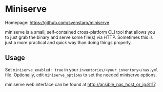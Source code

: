 # Miniserve

Homepage: <https://github.com/svenstaro/miniserve>

miniserve is a small, self-contained cross-platform CLI tool that allows you to just grab the binary and serve some file(s) via HTTP. Sometimes this is just a more practical and quick way than doing things properly.

## Usage

Set `miniserve_enabled: true` in your `inventories/<your_inventory>/nas.yml` file. Optionally, edit `miniserve_options` to set the needed miniserve options.

miniserve web interface can be found at <http://ansible_nas_host_or_ip:8117>.
